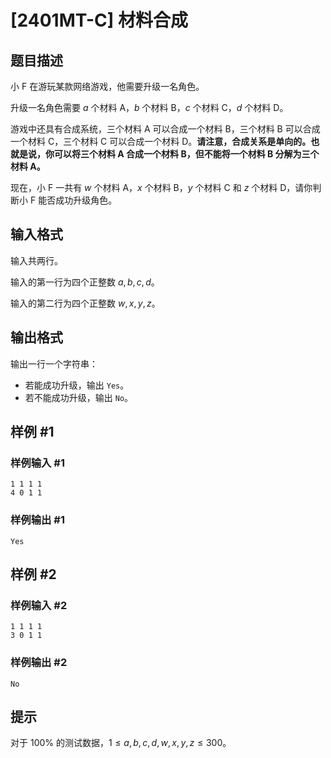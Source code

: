 # [2401MT-C] 材料合成

## 题目描述

小 F 在游玩某款网络游戏，他需要升级一名角色。

升级一名角色需要 $a$ 个材料 A，$b$ 个材料 B，$c$ 个材料 C，$d$ 个材料 D。

游戏中还具有合成系统，三个材料 A 可以合成一个材料 B，三个材料 B 可以合成一个材料 C，三个材料 C 可以合成一个材料 D。**请注意，合成关系是单向的。也就是说，你可以将三个材料 A 合成一个材料 B，但不能将一个材料 B 分解为三个材料 A。**

现在，小 F 一共有 $w$ 个材料 A，$x$ 个材料 B，$y$ 个材料 C 和 $z$ 个材料 D，请你判断小 F 能否成功升级角色。

## 输入格式

输入共两行。

输入的第一行为四个正整数 $a,b,c,d$。

输入的第二行为四个正整数 $w,x,y,z$。

## 输出格式

输出一行一个字符串：

- 若能成功升级，输出 `Yes`。
- 若不能成功升级，输出 `No`。

## 样例 #1

### 样例输入 #1

```
1 1 1 1
4 0 1 1
```

### 样例输出 #1

```
Yes
```

## 样例 #2

### 样例输入 #2

```
1 1 1 1
3 0 1 1
```

### 样例输出 #2

```
No
```

## 提示

对于 $100\%$ 的测试数据，$1 \le a, b, c, d, w, x, y, z \le 300$。